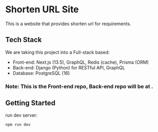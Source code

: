 # Shorten URL Site

This is a website that provides shorten url for requirements.

## Tech Stack

We are taking this project into a Full-stack based:

- Front-end: Next.js (13.5), GraphQL, Redis (cache), Prisma (ORM)
- Back-end: Django (Python) for RESTful API, GraphQL
- Database: PostgreSQL (16)

### Note: This is the Front-end repo, Back-end repo will be at .

## Getting Started

run dev server:

```bash
npm run dev
```
